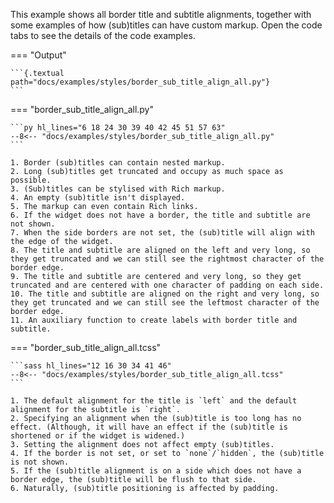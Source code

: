 This example shows all border title and subtitle alignments, together with some examples of how (sub)titles can have custom markup.
Open the code tabs to see the details of the code examples.

=== "Output"

    ```{.textual path="docs/examples/styles/border_sub_title_align_all.py"}
    ```

=== "border_sub_title_align_all.py"

    ```py hl_lines="6 18 24 30 39 40 42 45 51 57 63"
    --8<-- "docs/examples/styles/border_sub_title_align_all.py"
    ```

    1. Border (sub)titles can contain nested markup.
    2. Long (sub)titles get truncated and occupy as much space as possible.
    3. (Sub)titles can be stylised with Rich markup.
    4. An empty (sub)title isn't displayed.
    5. The markup can even contain Rich links.
    6. If the widget does not have a border, the title and subtitle are not shown.
    7. When the side borders are not set, the (sub)title will align with the edge of the widget.
    8. The title and subtitle are aligned on the left and very long, so they get truncated and we can still see the rightmost character of the border edge.
    9. The title and subtitle are centered and very long, so they get truncated and are centered with one character of padding on each side.
    10. The title and subtitle are aligned on the right and very long, so they get truncated and we can still see the leftmost character of the border edge.
    11. An auxiliary function to create labels with border title and subtitle.

=== "border_sub_title_align_all.tcss"

    ```sass hl_lines="12 16 30 34 41 46"
    --8<-- "docs/examples/styles/border_sub_title_align_all.tcss"
    ```

    1. The default alignment for the title is `left` and the default alignment for the subtitle is `right`.
    2. Specifying an alignment when the (sub)title is too long has no effect. (Although, it will have an effect if the (sub)title is shortened or if the widget is widened.)
    3. Setting the alignment does not affect empty (sub)titles.
    4. If the border is not set, or set to `none`/`hidden`, the (sub)title is not shown.
    5. If the (sub)title alignment is on a side which does not have a border edge, the (sub)title will be flush to that side.
    6. Naturally, (sub)title positioning is affected by padding.
